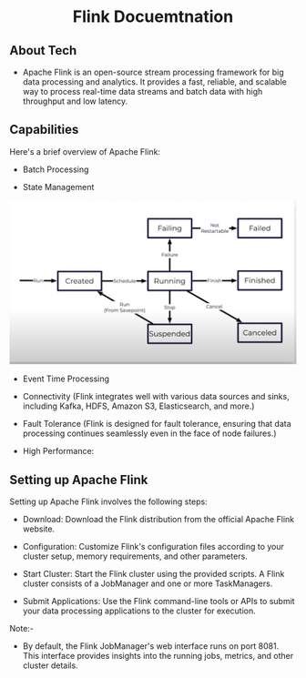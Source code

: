 <h1 align="center"> Flink Docuemtnation </h1>


<h2 align="left"> About Tech </h2>

- Apache Flink is an open-source stream processing framework for big data processing and analytics.
It provides a fast, reliable, and scalable way to process real-time data streams and batch data 
with high throughput and low latency.

<h2 align="left"> Capabilities </h2>
Here's a brief overview of Apache Flink:

- Batch Processing

- State Management


<img src='img/flinkFlowchart.png'/>

- Event Time Processing

- Connectivity (Flink integrates well with various data sources and sinks, including Kafka, 
HDFS, Amazon S3, Elasticsearch, and more.)

- Fault Tolerance (Flink is designed for fault tolerance, ensuring that data processing continues seamlessly even in the face of node failures.)

- High Performance:


<h2 align="left"> Setting up Apache Flink </h2>

Setting up Apache Flink involves the following steps:

- Download: Download the Flink distribution from the official Apache Flink website.

- Configuration: Customize Flink's configuration files according to your cluster setup,
 memory requirements, and other parameters.

- Start Cluster: Start the Flink cluster using the provided scripts.
A Flink cluster consists of a JobManager and one or more TaskManagers.

- Submit Applications: Use the Flink command-line tools or APIs to submit your data processing 
applications to the cluster for execution.


Note:- 
- By default, the Flink JobManager's web interface runs on port 8081.
This interface provides insights into the running jobs, metrics, and other cluster details.